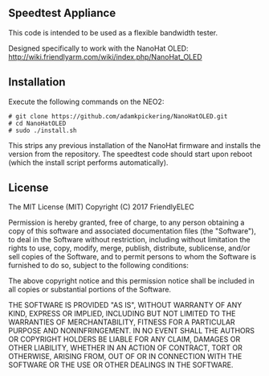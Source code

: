 ## **Speedtest Appliance**

This code is intended to be used as a flexible bandwidth tester.

Designed specifically to work with the NanoHat OLED:
http://wiki.friendlyarm.com/wiki/index.php/NanoHat_OLED

Installation
------------
Execute the following commands on the NEO2:    

```
# git clone https://github.com/adamkpickering/NanoHatOLED.git
# cd NanoHatOLED
# sudo ./install.sh
```
This strips any previous installation of the NanoHat firmware and installs the version
from the repository. The speedtest code should start upon reboot (which the install script
performs automatically).

## License

The MIT License (MIT)
Copyright (C) 2017 FriendlyELEC

Permission is hereby granted, free of charge, to any person obtaining a copy
of this software and associated documentation files (the "Software"), to deal
in the Software without restriction, including without limitation the rights
to use, copy, modify, merge, publish, distribute, sublicense, and/or sell
copies of the Software, and to permit persons to whom the Software is
furnished to do so, subject to the following conditions:

The above copyright notice and this permission notice shall be included in
all copies or substantial portions of the Software.

THE SOFTWARE IS PROVIDED "AS IS", WITHOUT WARRANTY OF ANY KIND, EXPRESS OR
IMPLIED, INCLUDING BUT NOT LIMITED TO THE WARRANTIES OF MERCHANTABILITY,
FITNESS FOR A PARTICULAR PURPOSE AND NONINFRINGEMENT. IN NO EVENT SHALL THE
AUTHORS OR COPYRIGHT HOLDERS BE LIABLE FOR ANY CLAIM, DAMAGES OR OTHER
LIABILITY, WHETHER IN AN ACTION OF CONTRACT, TORT OR OTHERWISE, ARISING FROM,
OUT OF OR IN CONNECTION WITH THE SOFTWARE OR THE USE OR OTHER DEALINGS IN
THE SOFTWARE.
